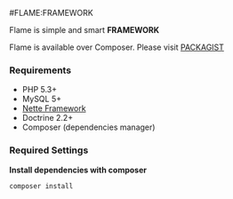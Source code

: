 #FLAME:FRAMEWORK

Flame is simple and smart **FRAMEWORK**

Flame is available over Composer. Please visit [PACKAGIST](http://packagist.org/packages/flame/framework)

### Requirements
* PHP 5.3+
* MySQL 5+
* [Nette Framework](http://nette.org/)
* Doctrine 2.2+
* Composer (dependencies manager)

### Required Settings
**Install dependencies with composer**

	composer install